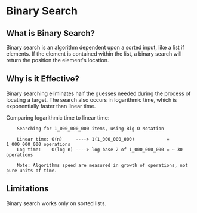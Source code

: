 # Binary Search

## What is Binary Search?

Binary search is an algorithm dependent upon a sorted input, like a list if elements. If the element is contained within the list, a binary search will return the position the element's location. 

## Why is it Effective?

Binary searching eliminates half the guesses needed during the process of locating a target. The search also occurs in logarithmic time, which is exponentially faster than linear time. 

Comparing logarithmic time to linear time: 

```
    Searching for 1_000_000_000 items, using Big O Notation

    Linear time: O(n)     ----> 1(1_000_000_000)            = 1_000_000_000 operations
    Log time:    O(log n) ----> log base 2 of 1_000_000_000 = ~ 30 operations

    Note: Algorithms speed are measured in growth of operations, not pure units of time. 
```

## Limitations

Binary search works only on sorted lists.